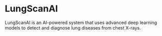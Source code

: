 # LungScanAI
LungScanAI is an AI-powered system that uses advanced deep learning models to detect and diagnose lung diseases from chest X-rays.
